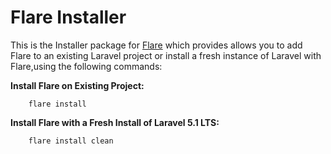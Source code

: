 # Flare Installer
This is the Installer package for [Flare](https://github.com/laravelflare/flare) which provides allows you to add Flare to an existing Laravel project or install a fresh instance of Laravel with Flare,using the following commands:

**Install Flare on Existing Project:**
```
    flare install
```

**Install Flare with a Fresh Install of Laravel 5.1 LTS:**
```
    flare install clean
```
